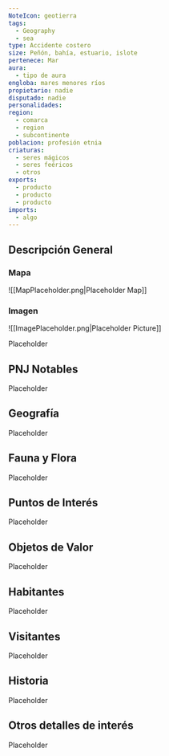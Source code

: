 ```yaml
---
NoteIcon: geotierra
tags:
  - Geography
  - sea
type: Accidente costero
size: Peñón, bahía, estuario, islote
pertenece: Mar
aura:
  - tipo de aura
engloba: mares menores ríos
propietario: nadie
disputado: nadie
personalidades: 
region:
  - comarca
  - region
  - subcontinente
poblacion: profesión etnia
criaturas:
  - seres mágicos
  - seres feéricos
  - otros
exports:
  - producto
  - producto
  - producto
imports:
  - algo
---
```






## Descripción General
 <section class="wa-section main-content"><p></p></section>   

### Mapa
![[MapPlaceholder.png|Placeholder Map]]

### Imagen
![[ImagePlaceholder.png|Placeholder Picture]]

Placeholder

## PNJ Notables
Placeholder

## Geografía
Placeholder

## Fauna y Flora
Placeholder

## Puntos de Interés
Placeholder

## Objetos de Valor
Placeholder

## Habitantes
Placeholder

## Visitantes
Placeholder

## Historia
Placeholder

## Otros detalles de interés
Placeholder


